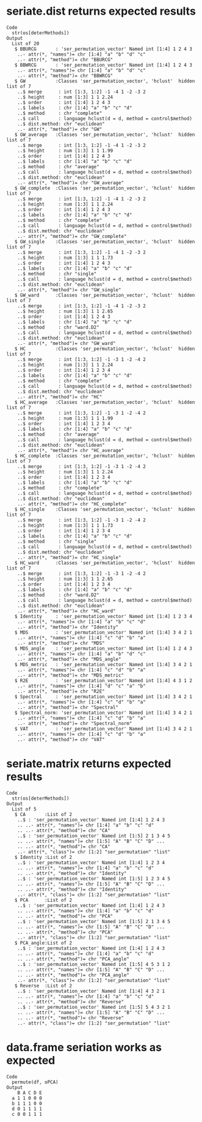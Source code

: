# seriate.dist returns expected results

    Code
      str(os[deterMethods])
    Output
      List of 20
       $ BBURCG       : 'ser_permutation_vector' Named int [1:4] 1 2 4 3
        ..- attr(*, "names")= chr [1:4] "a" "b" "d" "c"
        ..- attr(*, "method")= chr "BBURCG"
       $ BBWRCG       : 'ser_permutation_vector' Named int [1:4] 1 2 4 3
        ..- attr(*, "names")= chr [1:4] "a" "b" "d" "c"
        ..- attr(*, "method")= chr "BBWRCG"
       $ GW           :Classes 'ser_permutation_vector', 'hclust'  hidden list of 7
        ..$ merge      : int [1:3, 1:2] -1 -4 1 -2 -3 2
        ..$ height     : num [1:3] 1 1 2.24
        ..$ order      : int [1:4] 1 2 4 3
        ..$ labels     : chr [1:4] "a" "b" "c" "d"
        ..$ method     : chr "complete"
        ..$ call       : language hclust(d = d, method = control$method)
        ..$ dist.method: chr "euclidean"
        ..- attr(*, "method")= chr "GW"
       $ GW_average   :Classes 'ser_permutation_vector', 'hclust'  hidden list of 7
        ..$ merge      : int [1:3, 1:2] -1 -4 1 -2 -3 2
        ..$ height     : num [1:3] 1 1 1.99
        ..$ order      : int [1:4] 1 2 4 3
        ..$ labels     : chr [1:4] "a" "b" "c" "d"
        ..$ method     : chr "average"
        ..$ call       : language hclust(d = d, method = control$method)
        ..$ dist.method: chr "euclidean"
        ..- attr(*, "method")= chr "GW_average"
       $ GW_complete  :Classes 'ser_permutation_vector', 'hclust'  hidden list of 7
        ..$ merge      : int [1:3, 1:2] -1 -4 1 -2 -3 2
        ..$ height     : num [1:3] 1 1 2.24
        ..$ order      : int [1:4] 1 2 4 3
        ..$ labels     : chr [1:4] "a" "b" "c" "d"
        ..$ method     : chr "complete"
        ..$ call       : language hclust(d = d, method = control$method)
        ..$ dist.method: chr "euclidean"
        ..- attr(*, "method")= chr "GW_complete"
       $ GW_single    :Classes 'ser_permutation_vector', 'hclust'  hidden list of 7
        ..$ merge      : int [1:3, 1:2] -1 -4 1 -2 -3 2
        ..$ height     : num [1:3] 1 1 1.73
        ..$ order      : int [1:4] 1 2 4 3
        ..$ labels     : chr [1:4] "a" "b" "c" "d"
        ..$ method     : chr "single"
        ..$ call       : language hclust(d = d, method = control$method)
        ..$ dist.method: chr "euclidean"
        ..- attr(*, "method")= chr "GW_single"
       $ GW_ward      :Classes 'ser_permutation_vector', 'hclust'  hidden list of 7
        ..$ merge      : int [1:3, 1:2] -1 -4 1 -2 -3 2
        ..$ height     : num [1:3] 1 1 2.65
        ..$ order      : int [1:4] 1 2 4 3
        ..$ labels     : chr [1:4] "a" "b" "c" "d"
        ..$ method     : chr "ward.D2"
        ..$ call       : language hclust(d = d, method = control$method)
        ..$ dist.method: chr "euclidean"
        ..- attr(*, "method")= chr "GW_ward"
       $ HC           :Classes 'ser_permutation_vector', 'hclust'  hidden list of 7
        ..$ merge      : int [1:3, 1:2] -1 -3 1 -2 -4 2
        ..$ height     : num [1:3] 1 1 2.24
        ..$ order      : int [1:4] 1 2 3 4
        ..$ labels     : chr [1:4] "a" "b" "c" "d"
        ..$ method     : chr "complete"
        ..$ call       : language hclust(d = d, method = control$method)
        ..$ dist.method: chr "euclidean"
        ..- attr(*, "method")= chr "HC"
       $ HC_average   :Classes 'ser_permutation_vector', 'hclust'  hidden list of 7
        ..$ merge      : int [1:3, 1:2] -1 -3 1 -2 -4 2
        ..$ height     : num [1:3] 1 1 1.99
        ..$ order      : int [1:4] 1 2 3 4
        ..$ labels     : chr [1:4] "a" "b" "c" "d"
        ..$ method     : chr "average"
        ..$ call       : language hclust(d = d, method = control$method)
        ..$ dist.method: chr "euclidean"
        ..- attr(*, "method")= chr "HC_average"
       $ HC_complete  :Classes 'ser_permutation_vector', 'hclust'  hidden list of 7
        ..$ merge      : int [1:3, 1:2] -1 -3 1 -2 -4 2
        ..$ height     : num [1:3] 1 1 2.24
        ..$ order      : int [1:4] 1 2 3 4
        ..$ labels     : chr [1:4] "a" "b" "c" "d"
        ..$ method     : chr "complete"
        ..$ call       : language hclust(d = d, method = control$method)
        ..$ dist.method: chr "euclidean"
        ..- attr(*, "method")= chr "HC_complete"
       $ HC_single    :Classes 'ser_permutation_vector', 'hclust'  hidden list of 7
        ..$ merge      : int [1:3, 1:2] -1 -3 1 -2 -4 2
        ..$ height     : num [1:3] 1 1 1.73
        ..$ order      : int [1:4] 1 2 3 4
        ..$ labels     : chr [1:4] "a" "b" "c" "d"
        ..$ method     : chr "single"
        ..$ call       : language hclust(d = d, method = control$method)
        ..$ dist.method: chr "euclidean"
        ..- attr(*, "method")= chr "HC_single"
       $ HC_ward      :Classes 'ser_permutation_vector', 'hclust'  hidden list of 7
        ..$ merge      : int [1:3, 1:2] -1 -3 1 -2 -4 2
        ..$ height     : num [1:3] 1 1 2.65
        ..$ order      : int [1:4] 1 2 3 4
        ..$ labels     : chr [1:4] "a" "b" "c" "d"
        ..$ method     : chr "ward.D2"
        ..$ call       : language hclust(d = d, method = control$method)
        ..$ dist.method: chr "euclidean"
        ..- attr(*, "method")= chr "HC_ward"
       $ Identity     : 'ser_permutation_vector' Named int [1:4] 1 2 3 4
        ..- attr(*, "names")= chr [1:4] "a" "b" "c" "d"
        ..- attr(*, "method")= chr "Identity"
       $ MDS          : 'ser_permutation_vector' Named int [1:4] 3 4 2 1
        ..- attr(*, "names")= chr [1:4] "c" "d" "b" "a"
        ..- attr(*, "method")= chr "MDS"
       $ MDS_angle    : 'ser_permutation_vector' Named int [1:4] 1 2 4 3
        ..- attr(*, "names")= chr [1:4] "a" "b" "d" "c"
        ..- attr(*, "method")= chr "MDS_angle"
       $ MDS_metric   : 'ser_permutation_vector' Named int [1:4] 3 4 2 1
        ..- attr(*, "names")= chr [1:4] "c" "d" "b" "a"
        ..- attr(*, "method")= chr "MDS_metric"
       $ R2E          : 'ser_permutation_vector' Named int [1:4] 4 3 1 2
        ..- attr(*, "names")= chr [1:4] "d" "c" "a" "b"
        ..- attr(*, "method")= chr "R2E"
       $ Spectral     : 'ser_permutation_vector' Named int [1:4] 3 4 2 1
        ..- attr(*, "names")= chr [1:4] "c" "d" "b" "a"
        ..- attr(*, "method")= chr "Spectral"
       $ Spectral_norm: 'ser_permutation_vector' Named int [1:4] 3 4 2 1
        ..- attr(*, "names")= chr [1:4] "c" "d" "b" "a"
        ..- attr(*, "method")= chr "Spectral_norm"
       $ VAT          : 'ser_permutation_vector' Named int [1:4] 3 4 2 1
        ..- attr(*, "names")= chr [1:4] "c" "d" "b" "a"
        ..- attr(*, "method")= chr "VAT"

# seriate.matrix returns expected results

    Code
      str(os[deterMethods])
    Output
      List of 5
       $ CA       :List of 2
        ..$ : 'ser_permutation_vector' Named int [1:4] 1 2 4 3
        .. ..- attr(*, "names")= chr [1:4] "a" "b" "c" "d"
        .. ..- attr(*, "method")= chr "CA"
        ..$ : 'ser_permutation_vector' Named int [1:5] 2 1 3 4 5
        .. ..- attr(*, "names")= chr [1:5] "A" "B" "C" "D" ...
        .. ..- attr(*, "method")= chr "CA"
        ..- attr(*, "class")= chr [1:2] "ser_permutation" "list"
       $ Identity :List of 2
        ..$ : 'ser_permutation_vector' Named int [1:4] 1 2 3 4
        .. ..- attr(*, "names")= chr [1:4] "a" "b" "c" "d"
        .. ..- attr(*, "method")= chr "Identity"
        ..$ : 'ser_permutation_vector' Named int [1:5] 1 2 3 4 5
        .. ..- attr(*, "names")= chr [1:5] "A" "B" "C" "D" ...
        .. ..- attr(*, "method")= chr "Identity"
        ..- attr(*, "class")= chr [1:2] "ser_permutation" "list"
       $ PCA      :List of 2
        ..$ : 'ser_permutation_vector' Named int [1:4] 1 2 4 3
        .. ..- attr(*, "names")= chr [1:4] "a" "b" "c" "d"
        .. ..- attr(*, "method")= chr "PCA"
        ..$ : 'ser_permutation_vector' Named int [1:5] 2 1 3 4 5
        .. ..- attr(*, "names")= chr [1:5] "A" "B" "C" "D" ...
        .. ..- attr(*, "method")= chr "PCA"
        ..- attr(*, "class")= chr [1:2] "ser_permutation" "list"
       $ PCA_angle:List of 2
        ..$ : 'ser_permutation_vector' Named int [1:4] 1 2 4 3
        .. ..- attr(*, "names")= chr [1:4] "a" "b" "c" "d"
        .. ..- attr(*, "method")= chr "PCA_angle"
        ..$ : 'ser_permutation_vector' Named int [1:5] 4 5 3 1 2
        .. ..- attr(*, "names")= chr [1:5] "A" "B" "C" "D" ...
        .. ..- attr(*, "method")= chr "PCA_angle"
        ..- attr(*, "class")= chr [1:2] "ser_permutation" "list"
       $ Reverse  :List of 2
        ..$ : 'ser_permutation_vector' Named int [1:4] 4 3 2 1
        .. ..- attr(*, "names")= chr [1:4] "a" "b" "c" "d"
        .. ..- attr(*, "method")= chr "Reverse"
        ..$ : 'ser_permutation_vector' Named int [1:5] 5 4 3 2 1
        .. ..- attr(*, "names")= chr [1:5] "A" "B" "C" "D" ...
        .. ..- attr(*, "method")= chr "Reverse"
        ..- attr(*, "class")= chr [1:2] "ser_permutation" "list"

# data.frame seriation works as expected

    Code
      permute(df, oPCA)
    Output
        B A C D E
      a 1 1 0 0 0
      b 1 1 1 0 0
      d 0 1 1 1 1
      c 0 0 1 1 1

